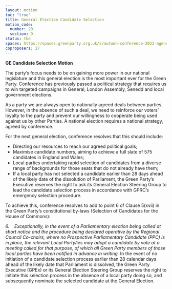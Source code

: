 ```yaml
---
layout: motion
toc: "true"
title: General Election Candidate Selection
motion_code:
  number: 20
  section: D
status: tbd
spaces: https://spaces.greenparty.org.uk/s/autumn-conference-2023-agenda-forum/post/post/view?id=10994
coproposers: 27
---
```

**GE Candidate Selection Motion**

The party’s focus needs to be on gaining more power in our national legislature and this general election is the most important ever for the Green Party. Conference has previously passed a political strategy that requires us to win targeted campaigns in General, London Assembly, Senedd and local government elections.

As a party we are always open to nationally agreed deals between parties. However, in the absence of such a deal, we need to reinforce our voters’ loyalty to the party and prevent our willingness to cooperate being used against us by other Parties. A national election requires a national strategy, agreed by conference.

For the next general election, conference resolves that this should include:

* Directing our resources to reach our agreed political goals;
* Maximise candidate numbers, aiming to achieve a full slate of 575 candidates in England and Wales;
* Local parties undertaking rapid selection of candidates from a diverse range of backgrounds for those seats that do not already have them;
* If a local party has not selected a candidate earlier than 28 days ahead of the likely date of the dissolution of Parliament, the Green Party’s Executive reserves the right to ask its General Election Steering Group to lead the candidate selection process in accordance with GPRC’s emergency selection procedure.

To achieve this, conference resolves to add to point 6 of Clause 5(xvii) in the Green Party’s constitutional by-laws (Selection of Candidates for the House of Commons):

*6.    Exceptionally, in the event of a Parliamentary election being called at short notice and the procedure being declared operative by the Regional Council Co-chairs, where no Prospective Parliamentary Candidate (PPC) is in place, the relevant Local Party/ies may adopt a candidate by vote at a meeting called for that purpose, of which all Green Party members of those local parties have been notified in advance in writing.* In the event of no initiation of a candidate selection process earlier than 28 calendar days ahead of the likely date that Parliament is dissolved, the Green Party Executive (GPEx) or its General Election Steering Group reserves the right to initiate this selection process in the absence of a local party doing so, and subsequently nominate the selected candidate at the General Election.